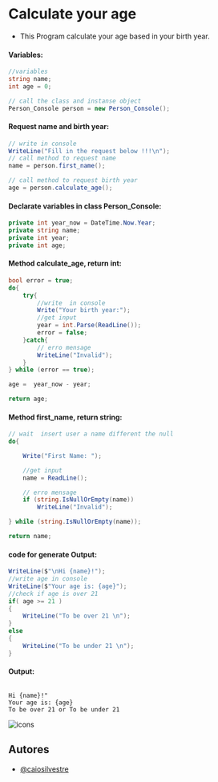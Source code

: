 
# Calculate your age

* This Program calculate your age based in your birth year.

#### Variables:
```c#
//variables
string name;
int age = 0;

// call the class and instanse object
Person_Console person = new Person_Console();
```

#### Request name and birth year:
```c#
// write in console
WriteLine("Fill in the request below !!!\n");
// call method to request name
name = person.first_name();

// call method to request birth year
age = person.calculate_age();
```

#### Declarate variables in class Person_Console:
```c#
private int year_now = DateTime.Now.Year;
private string name;
private int year;
private int age;
```

#### Method calculate_age, return int:
```c#
bool error = true;
do{
    try{
        //write  in console
        Write("Your birth year:");
        //get input
        year = int.Parse(ReadLine());
        error = false;
    }catch{
        // erro mensage
        WriteLine("Invalid");
    }
} while (error == true);

age =  year_now - year;

return age;
```

#### Method first_name, return string:
```c#
// wait  insert user a name different the null
do{

    Write("First Name: ");

    //get input
    name = ReadLine();

    // erro mensage
    if (string.IsNullOrEmpty(name))
        WriteLine("Invalid");

} while (string.IsNullOrEmpty(name));

return name;
```

#### code for generate Output:
```c#
WriteLine($"\nHi {name}!");
//write age in console
WriteLine($"Your age is: {age}");
//check if age is over 21
if( age >= 21 )
{
    WriteLine("To be over 21 \n");
}
else
{
    WriteLine("To be under 21 \n");
}
```
#### Output:
```

Hi {name}!"
Your age is: {age}
To be over 21 or To be under 21

```


![icons](https://skills.thijs.gg/icons?i=c,&theme=light)





## Autores

- [@caiosilvestre](https://github.com/caiosilvestre/)


